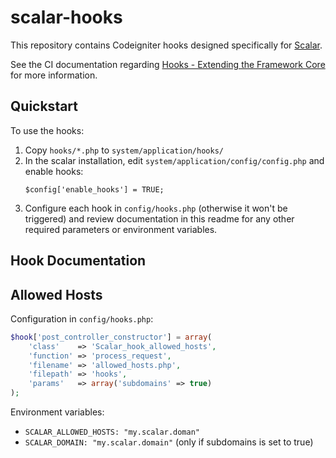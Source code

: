 # scalar-hooks

This repository contains Codeigniter hooks designed specifically for [Scalar](https://github.com/anvc/scalar). 

See the CI documentation regarding [Hooks - Extending the Framework Core](https://codeigniter.com/userguide2/general/hooks.html) for more information.  

## Quickstart

To use the hooks:

1. Copy `hooks/*.php` to `system/application/hooks/`
2. In the scalar installation, edit `system/application/config/config.php` and enable hooks:
    ```
    $config['enable_hooks'] = TRUE;
    ```
4. Configure each hook in `config/hooks.php` (otherwise it won't be triggered) and review documentation in this readme for any other required parameters or environment variables.

## Hook Documentation

## Allowed Hosts

Configuration in `config/hooks.php`:

```php
$hook['post_controller_constructor'] = array(
    'class'    => 'Scalar_hook_allowed_hosts',
    'function' => 'process_request',
    'filename' => 'allowed_hosts.php',
    'filepath' => 'hooks',
    'params'   => array('subdomains' => true)
);
```

Environment variables:

- `SCALAR_ALLOWED_HOSTS: "my.scalar.doman"`
- `SCALAR_DOMAIN: "my.scalar.domain"` (only if subdomains is set to true)
